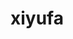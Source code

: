 <!-- ![logo](_media/icon.svg) -->

# xiyufa


<!-- [GitHub]() -->
<!-- [Get Started](#quick-start) -->

<!-- ![color](#f0f0f0) -->